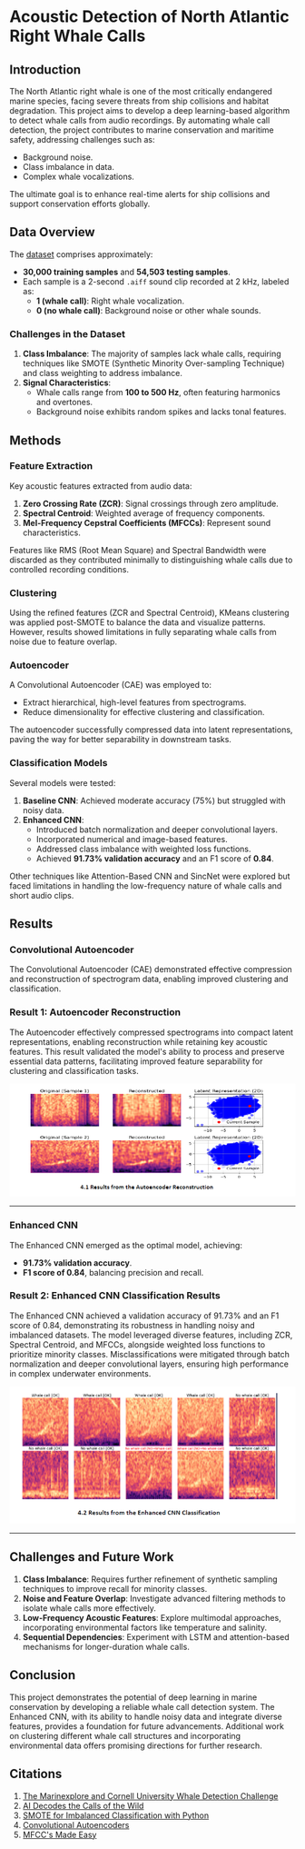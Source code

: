 # Acoustic Detection of North Atlantic Right Whale Calls

## Introduction
The North Atlantic right whale is one of the most critically endangered marine species, facing severe threats from ship collisions and habitat degradation. This project aims to develop a deep learning-based algorithm to detect whale calls from audio recordings. By automating whale call detection, the project contributes to marine conservation and maritime safety, addressing challenges such as:
- Background noise.
- Class imbalance in data.
- Complex whale vocalizations.

The ultimate goal is to enhance real-time alerts for ship collisions and support conservation efforts globally.

## Data Overview
The [dataset](./whale_data.zip)  comprises approximately:
- **30,000 training samples** and **54,503 testing samples**.
- Each sample is a 2-second `.aiff` sound clip recorded at 2 kHz, labeled as:
  - **1 (whale call)**: Right whale vocalization.
  - **0 (no whale call)**: Background noise or other whale sounds.

### Challenges in the Dataset
1. **Class Imbalance**: The majority of samples lack whale calls, requiring techniques like SMOTE (Synthetic Minority Over-sampling Technique) and class weighting to address imbalance.
2. **Signal Characteristics**:
   - Whale calls range from **100 to 500 Hz**, often featuring harmonics and overtones.
   - Background noise exhibits random spikes and lacks tonal features.

## Methods
### Feature Extraction
Key acoustic features extracted from audio data:
1. **Zero Crossing Rate (ZCR)**: Signal crossings through zero amplitude.
2. **Spectral Centroid**: Weighted average of frequency components.
3. **Mel-Frequency Cepstral Coefficients (MFCCs)**: Represent sound characteristics.

Features like RMS (Root Mean Square) and Spectral Bandwidth were discarded as they contributed minimally to distinguishing whale calls due to controlled recording conditions.

### Clustering
Using the refined features (ZCR and Spectral Centroid), KMeans clustering was applied post-SMOTE to balance the data and visualize patterns. However, results showed limitations in fully separating whale calls from noise due to feature overlap.

### Autoencoder
A Convolutional Autoencoder (CAE) was employed to:
- Extract hierarchical, high-level features from spectrograms.
- Reduce dimensionality for effective clustering and classification.

The autoencoder successfully compressed data into latent representations, paving the way for better separability in downstream tasks.

### Classification Models
Several models were tested:
1. **Baseline CNN**: Achieved moderate accuracy (75%) but struggled with noisy data.
2. **Enhanced CNN**:
   - Introduced batch normalization and deeper convolutional layers.
   - Incorporated numerical and image-based features.
   - Addressed class imbalance with weighted loss functions.
   - Achieved **91.73% validation accuracy** and an F1 score of **0.84**.

Other techniques like Attention-Based CNN and SincNet were explored but faced limitations in handling the low-frequency nature of whale calls and short audio clips.

## Results
### Convolutional Autoencoder
The Convolutional Autoencoder (CAE) demonstrated effective compression and reconstruction of spectrogram data, enabling improved clustering and classification.

### **Result 1: Autoencoder Reconstruction**
The Autoencoder effectively compressed spectrograms into compact latent representations, enabling reconstruction while retaining key acoustic features. This result validated the model's ability to process and preserve essential data patterns, facilitating improved feature separability for clustering and classification tasks.

![Autoencoder Reconstruction](./Resources/Results-1.png)

---

### Enhanced CNN
The Enhanced CNN emerged as the optimal model, achieving:
- **91.73% validation accuracy**.
- **F1 score of 0.84**, balancing precision and recall.

### **Result 2: Enhanced CNN Classification Results**
The Enhanced CNN achieved a validation accuracy of 91.73% and an F1 score of 0.84, demonstrating its robustness in handling noisy and imbalanced datasets. The model leveraged diverse features, including ZCR, Spectral Centroid, and MFCCs, alongside weighted loss functions to prioritize minority classes. Misclassifications were mitigated through batch normalization and deeper convolutional layers, ensuring high performance in complex underwater environments.

![Enhanced CNN Classification Results](./Resources/Results-2.png)


---

## Challenges and Future Work
1. **Class Imbalance**: Requires further refinement of synthetic sampling techniques to improve recall for minority classes.
2. **Noise and Feature Overlap**: Investigate advanced filtering methods to isolate whale calls more effectively.
3. **Low-Frequency Acoustic Features**: Explore multimodal approaches, incorporating environmental factors like temperature and salinity.
4. **Sequential Dependencies**: Experiment with LSTM and attention-based mechanisms for longer-duration whale calls.

## Conclusion
This project demonstrates the potential of deep learning in marine conservation by developing a reliable whale call detection system. The Enhanced CNN, with its ability to handle noisy data and integrate diverse features, provides a foundation for future advancements. Additional work on clustering different whale call structures and incorporating environmental data offers promising directions for further research.

## Citations
1. [The Marinexplore and Cornell University Whale Detection Challenge](https://www.kaggle.com/c/whale-detection-challenge/data)
2. [AI Decodes the Calls of the Wild](https://www.nature.com/immersive/d41586-024-04050-5/index.html)
3. [SMOTE for Imbalanced Classification with Python](https://machinelearningmastery.com/smote-oversampling-for-imbalanced-classification/)
4. [Convolutional Autoencoders](https://www.digitalocean.com/community/tutorials/convolutional-autoencoder)
5. [MFCC's Made Easy](https://medium.com/@tanveer9812/mfccs-made-easy-7ef383006040)
